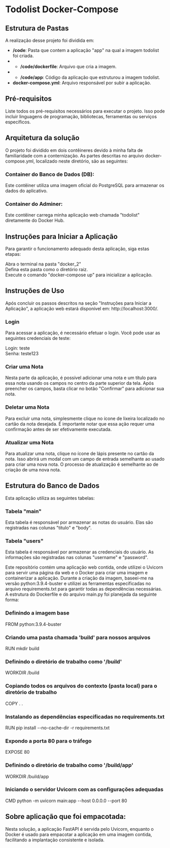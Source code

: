 # Todolist Docker-Compose

## Estrutura de Pastas
A realização desse projeto foi dividida em:

- **/code**: Pasta que contem a aplicação "app" na qual a imagem todolist foi criada.
- - **/code/dockerfile**: Arquivo que cria a imagem.
- - **/code/app**: Código da aplicação que estruturou a imagem todolist.
- **docker-compose.yml**: Arquivo responsável por subir a aplicação.

## Pré-requisitos
Liste todos os pré-requisitos necessários para executar o projeto. Isso pode incluir linguagens de programação, bibliotecas, ferramentas ou serviços específicos.

## Arquitetura da solução
O projeto foi dividido em dois contêineres devido à minha falta de familiaridade com a conternização. As partes descritas no arquivo docker-compose.yml, localizado neste diretório, são as seguintes:

### Container do Banco de Dados (DB): 
Este contêiner utiliza uma imagem oficial do PostgreSQL para armazenar os dados do aplicativo.

### Container do Adminer: 
Este contêiner carrega minha aplicação web chamada "todolist" diretamente do Docker Hub.


## Instruções para Iniciar a Aplicação
Para garantir o funcionamento adequado desta aplicação, siga estas etapas:

Abra o terminal na pasta "docker_2" <br>
Defina esta pasta como o diretório raiz. <br>
Execute o comando "docker-compose up" para inicializar a aplicação.

## Instruções de Uso
Após concluir os passos descritos na seção "Instruções para Iniciar a Aplicação", a aplicação web estará disponível em: http://localhost:3000/.

### Login
Para acessar a aplicação, é necessário efetuar o login. Você pode usar as seguintes credenciais de teste:

Login: teste <br>
Senha: teste123

### Criar uma Nota
Nesta parte da aplicação, é possível adicionar uma nota e um título para essa nota usando os campos no centro da parte superior da tela. Após preencher os campos, basta clicar no botão "Confirmar" para adicionar sua nota.

### Deletar uma Nota
Para excluir uma nota, simplesmente clique no ícone de lixeira localizado no cartão da nota desejada. É importante notar que essa ação requer uma confirmação antes de ser efetivamente executada.

### Atualizar uma Nota
Para atualizar uma nota, clique no ícone de lápis presente no cartão da nota. Isso abrirá um modal com um campo de entrada semelhante ao usado para criar uma nova nota. O processo de atualização é semelhante ao de criação de uma nova nota.

## Estrutura do Banco de Dados
Esta aplicação utiliza as seguintes tabelas:

### Tabela "main"
Esta tabela é responsável por armazenar as notas do usuário. Elas são registradas nas colunas "titulo" e "body".

### Tabela "users"
Esta tabela é responsável por armazenar as credenciais do usuário. As informações são registradas nas colunas "username" e "password".

Este repositório contém uma aplicação web contida, onde utilizei o Uvicorn para servir uma página da web e o Docker para criar uma imagem e containerizar a aplicação. Durante a criação da imagem, baseei-me na versão python:3.9.4-buster e utilizei as ferramentas especificadas no arquivo requirements.txt para garantir todas as dependências necessárias. A estrutura do Dockerfile e do arquivo main.py foi planejada da seguinte forma:

### Definindo a imagem base
FROM python:3.9.4-buster

### Criando uma pasta chamada 'build' para nossos arquivos
RUN mkdir build

### Definindo o diretório de trabalho como '/build'
WORKDIR /build

### Copiando todos os arquivos do contexto (pasta local) para o diretório de trabalho
COPY . .

### Instalando as dependências especificadas no requirements.txt
RUN pip install --no-cache-dir -r requirements.txt

### Expondo a porta 80 para o tráfego
EXPOSE 80

### Definindo o diretório de trabalho como '/build/app'
WORKDIR /build/app

### Iniciando o servidor Uvicorn com as configurações adequadas
CMD python -m uvicorn main:app --host 0.0.0.0 --port 80


## Sobre aplicação que foi empacotada:
Nesta solução, a aplicação FastAPI é servida pelo Uvicorn, enquanto o Docker é usado para empacotar a aplicação em uma imagem contida, facilitando a implantação consistente e isolada.
